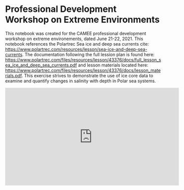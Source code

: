 # Professional Development Workshop on Extreme Environments


This notebook was created for the CAMEE professional development workshop on extreme environements, dated June 21-22, 2021. This notebook references the Polartrec Sea ice and deep sea currents cite: https://www.polartrec.com/resources/lesson/sea-ice-and-deep-sea-currents. The documentation following the full lession plan is found here: https://www.polartrec.com/files/resources/lesson/43376/docs/full_lesson_sea_ice_and_deep_sea_currents.pdf and lesson materials located here: https://www.polartrec.com/files/resources/lesson/43376/docs/lesson_materials.pdf. This exercise strives to demonstrate the use of ice core data to examine and quantify changes in salinity with depth in Polar sea systems.  

<iframe width="560" height="315"
src="https://www.youtube.com/embed/2J0QTwxBngc" 
frameborder="0" 
allow="accelerometer; autoplay; encrypted-media; gyroscope; picture-in-picture" 
allowfullscreen></iframe>
